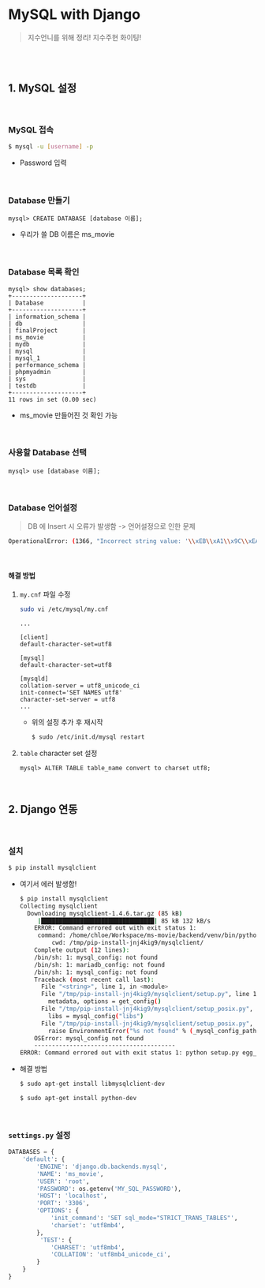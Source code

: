 # MySQL with Django

> 지수언니를 위해 정리!  지수주현 화이팅!

<br>

<br>

## 1. MySQL 설정

<br>

### MySQL 접속

```bash
$ mysql -u [username] -p
```

- Password 입력

<br>

### Database 만들기 

```mysql
mysql> CREATE DATABASE [database 이름];
```

- 우리가 쓸 DB 이름은 ms_movie

<br>

### Database 목록 확인

```mysql
mysql> show databases;
+--------------------+
| Database           |
+--------------------+
| information_schema |
| db                 |
| finalProject       |
| ms_movie           |
| mydb               |
| mysql              |
| mysql_1            |
| performance_schema |
| phpmyadmin         |
| sys                |
| testdb             |
+--------------------+
11 rows in set (0.00 sec)
```

- ms_movie 만들어진 것 확인 가능

<br>

### 사용할 Database 선택

```mysql
mysql> use [database 이름];
```

<br>

### Database 언어설정

> DB 에 Insert 시 오류가 발생함  -> 언어설정으로 인한 문제

```bash
OperationalError: (1366, "Incorrect string value: '\\xEB\\xA1\\x9C\\xEA\\xB1\\xB4' for column 'title' at row 1")
```

<br>

#### 해결 방법

1. `my.cnf` 파일 수정

   ```bash
   sudo vi /etc/mysql/my.cnf
   ```

   ```
   ...
   
   [client]
   default-character-set=utf8
   
   [mysql]
   default-character-set=utf8
   
   [mysqld]
   collation-server = utf8_unicode_ci
   init-connect='SET NAMES utf8'
   character-set-server = utf8
   ...
   ```

   - 위의 설정 추가 후 재시작

     ```bash
     $ sudo /etc/init.d/mysql restart
     ```

     

2. `table` character set 설정

   ```mysql
   mysql> ALTER TABLE table_name convert to charset utf8;
   ```

   



<br>

## 2. Django 연동

<br>

### 설치

```bash
$ pip install mysqlclient
```

- 여기서 에러 발생함!

  ```bash
  $ pip install mysqlclient
  Collecting mysqlclient
    Downloading mysqlclient-1.4.6.tar.gz (85 kB)
       |████████████████████████████████| 85 kB 132 kB/s 
      ERROR: Command errored out with exit status 1:
       command: /home/chloe/Workspace/ms-movie/backend/venv/bin/python -c 'import sys, setuptools, tokenize; sys.argv[0] = '"'"'/tmp/pip-install-jnj4kig9/mysqlclient/setup.py'"'"'; __file__='"'"'/tmp/pip-install-jnj4kig9/mysqlclient/setup.py'"'"';f=getattr(tokenize, '"'"'open'"'"', open)(__file__);code=f.read().replace('"'"'\r\n'"'"', '"'"'\n'"'"');f.close();exec(compile(code, __file__, '"'"'exec'"'"'))' egg_info --egg-base /tmp/pip-pip-egg-info-3szrzd1v
           cwd: /tmp/pip-install-jnj4kig9/mysqlclient/
      Complete output (12 lines):
      /bin/sh: 1: mysql_config: not found
      /bin/sh: 1: mariadb_config: not found
      /bin/sh: 1: mysql_config: not found
      Traceback (most recent call last):
        File "<string>", line 1, in <module>
        File "/tmp/pip-install-jnj4kig9/mysqlclient/setup.py", line 16, in <module>
          metadata, options = get_config()
        File "/tmp/pip-install-jnj4kig9/mysqlclient/setup_posix.py", line 61, in get_config
          libs = mysql_config("libs")
        File "/tmp/pip-install-jnj4kig9/mysqlclient/setup_posix.py", line 29, in mysql_config
          raise EnvironmentError("%s not found" % (_mysql_config_path,))
      OSError: mysql_config not found
      ----------------------------------------
  ERROR: Command errored out with exit status 1: python setup.py egg_info Check the logs for full command output.
  ```

- 해결 방법

  ```bash
  $ sudo apt-get install libmysqlclient-dev
  ```

  ```bash
  $ sudo apt-get install python-dev
  ```

  



<br>

### `settings.py` 설정

```python
DATABASES = {
    'default': {
        'ENGINE': 'django.db.backends.mysql',
        'NAME': 'ms_movie',
        'USER': 'root',
        'PASSWORD': os.getenv('MY_SQL_PASSWORD'),
        'HOST': 'localhost',
        'PORT': '3306',
        'OPTIONS': {
            'init_command': 'SET sql_mode="STRICT_TRANS_TABLES"',
            'charset': 'utf8mb4',
        },
         'TEST': {
            'CHARSET': 'utf8mb4',
            'COLLATION': 'utf8mb4_unicode_ci',
        }
    }
}
```

<br>

